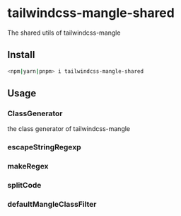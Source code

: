 # tailwindcss-mangle-shared

The shared utils of tailwindcss-mangle

## Install

```bash
<npm|yarn|pnpm> i tailwindcss-mangle-shared
```

## Usage

### ClassGenerator

the class generator of tailwindcss-mangle

### escapeStringRegexp

### makeRegex

### splitCode

### defaultMangleClassFilter
